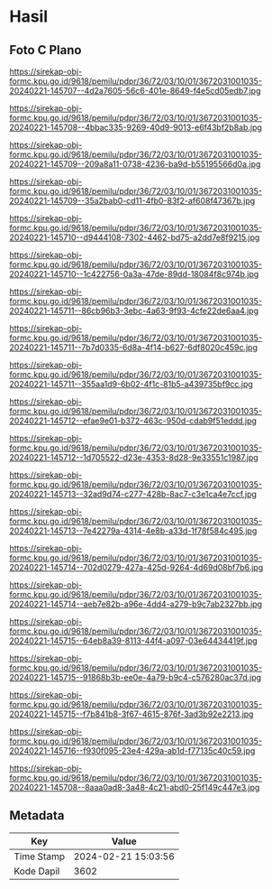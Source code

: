 # Hasil

## Foto C Plano

https://sirekap-obj-formc.kpu.go.id/9618/pemilu/pdpr/36/72/03/10/01/3672031001035-20240221-145707--4d2a7605-56c6-401e-8649-f4e5cd05edb7.jpg

https://sirekap-obj-formc.kpu.go.id/9618/pemilu/pdpr/36/72/03/10/01/3672031001035-20240221-145708--4bbac335-9269-40d9-9013-e6f43bf2b8ab.jpg

https://sirekap-obj-formc.kpu.go.id/9618/pemilu/pdpr/36/72/03/10/01/3672031001035-20240221-145709--209a8a11-0738-4236-ba9d-b55195566d0a.jpg

https://sirekap-obj-formc.kpu.go.id/9618/pemilu/pdpr/36/72/03/10/01/3672031001035-20240221-145709--35a2bab0-cd11-4fb0-83f2-af608f47367b.jpg

https://sirekap-obj-formc.kpu.go.id/9618/pemilu/pdpr/36/72/03/10/01/3672031001035-20240221-145710--d9444108-7302-4462-bd75-a2dd7e8f9215.jpg

https://sirekap-obj-formc.kpu.go.id/9618/pemilu/pdpr/36/72/03/10/01/3672031001035-20240221-145710--1c422756-0a3a-47de-89dd-18084f8c974b.jpg

https://sirekap-obj-formc.kpu.go.id/9618/pemilu/pdpr/36/72/03/10/01/3672031001035-20240221-145711--86cb96b3-3ebc-4a63-9f93-4cfe22de6aa4.jpg

https://sirekap-obj-formc.kpu.go.id/9618/pemilu/pdpr/36/72/03/10/01/3672031001035-20240221-145711--7b7d0335-6d8a-4f14-b627-6df8020c459c.jpg

https://sirekap-obj-formc.kpu.go.id/9618/pemilu/pdpr/36/72/03/10/01/3672031001035-20240221-145711--355aa1d9-6b02-4f1c-81b5-a439735bf9cc.jpg

https://sirekap-obj-formc.kpu.go.id/9618/pemilu/pdpr/36/72/03/10/01/3672031001035-20240221-145712--efae9e01-b372-463c-950d-cdab9f51eddd.jpg

https://sirekap-obj-formc.kpu.go.id/9618/pemilu/pdpr/36/72/03/10/01/3672031001035-20240221-145712--1d705522-d23e-4353-8d28-9e33551c1987.jpg

https://sirekap-obj-formc.kpu.go.id/9618/pemilu/pdpr/36/72/03/10/01/3672031001035-20240221-145713--32ad9d74-c277-428b-8ac7-c3e1ca4e7ccf.jpg

https://sirekap-obj-formc.kpu.go.id/9618/pemilu/pdpr/36/72/03/10/01/3672031001035-20240221-145713--7e42279a-4314-4e8b-a33d-1f78f584c495.jpg

https://sirekap-obj-formc.kpu.go.id/9618/pemilu/pdpr/36/72/03/10/01/3672031001035-20240221-145714--702d0279-427a-425d-9264-4d69d08bf7b6.jpg

https://sirekap-obj-formc.kpu.go.id/9618/pemilu/pdpr/36/72/03/10/01/3672031001035-20240221-145714--aeb7e82b-a96e-4dd4-a279-b9c7ab2327bb.jpg

https://sirekap-obj-formc.kpu.go.id/9618/pemilu/pdpr/36/72/03/10/01/3672031001035-20240221-145715--64eb8a39-8113-44f4-a097-03e64434419f.jpg

https://sirekap-obj-formc.kpu.go.id/9618/pemilu/pdpr/36/72/03/10/01/3672031001035-20240221-145715--91868b3b-ee0e-4a79-b9c4-c576280ac37d.jpg

https://sirekap-obj-formc.kpu.go.id/9618/pemilu/pdpr/36/72/03/10/01/3672031001035-20240221-145715--f7b841b8-3f67-4615-876f-3ad3b92e2213.jpg

https://sirekap-obj-formc.kpu.go.id/9618/pemilu/pdpr/36/72/03/10/01/3672031001035-20240221-145716--f930f095-23e4-429a-ab1d-f77135c40c59.jpg

https://sirekap-obj-formc.kpu.go.id/9618/pemilu/pdpr/36/72/03/10/01/3672031001035-20240221-145708--8aaa0ad8-3a48-4c21-abd0-25f149c447e3.jpg


## Metadata

| Key        | Value               |
| ---------- | ------------------- |
| Time Stamp | 2024-02-21 15:03:56 |
| Kode Dapil | 3602                |



